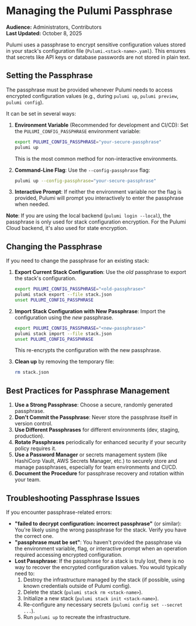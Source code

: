 # Managing the Pulumi Passphrase

**Audience:** Administrators, Contributors  
**Last Updated:** October 8, 2025

Pulumi uses a passphrase to encrypt sensitive configuration values stored in your stack's configuration file (`Pulumi.<stack-name>.yaml`). This ensures that secrets like API keys or database passwords are not stored in plain text.

## Setting the Passphrase

The passphrase must be provided whenever Pulumi needs to access encrypted configuration values (e.g., during `pulumi up`, `pulumi preview`, `pulumi config`).

It can be set in several ways:

1. **Environment Variable** (Recommended for development and CI/CD):
    Set the `PULUMI_CONFIG_PASSPHRASE` environment variable:

    ```bash
    export PULUMI_CONFIG_PASSPHRASE="your-secure-passphrase"
    pulumi up
    ```

    This is the most common method for non-interactive environments.

2. **Command-Line Flag**:
    Use the `--config-passphrase` flag:

    ```bash
    pulumi up --config-passphrase="your-secure-passphrase"
    ```

3. **Interactive Prompt**:
    If neither the environment variable nor the flag is provided, Pulumi will prompt you interactively to enter the passphrase when needed.

**Note**: If you are using the local backend (`pulumi login --local`), the passphrase is only used for stack configuration encryption. For the Pulumi Cloud backend, it's also used for state encryption.

## Changing the Passphrase

If you need to change the passphrase for an existing stack:

1. **Export Current Stack Configuration**:
    Use the *old* passphrase to export the stack's configuration.

    ```bash
    export PULUMI_CONFIG_PASSPHRASE="<old-passphrase>"
    pulumi stack export --file stack.json
    unset PULUMI_CONFIG_PASSPHRASE
    ```

2. **Import Stack Configuration with New Passphrase**:
    Import the configuration using the *new* passphrase.

    ```bash
    export PULUMI_CONFIG_PASSPHRASE="<new-passphrase>"
    pulumi stack import --file stack.json
    unset PULUMI_CONFIG_PASSPHRASE
    ```

    This re-encrypts the configuration with the new passphrase.

3. **Clean up** by removing the temporary file:

    ```bash
    rm stack.json
    ```

## Best Practices for Passphrase Management

1. **Use a Strong Passphrase**: Choose a secure, randomly generated passphrase.
2. **Don't Commit the Passphrase**: Never store the passphrase itself in version control.
3. **Use Different Passphrases** for different environments (dev, staging, production).
4. **Rotate Passphrases** periodically for enhanced security if your security policy requires it.
5. **Use a Password Manager** or secrets management system (like HashiCorp Vault, AWS Secrets Manager, etc.) to securely store and manage passphrases, especially for team environments and CI/CD.
6. **Document the Procedure** for passphrase recovery and rotation within your team.

## Troubleshooting Passphrase Issues

If you encounter passphrase-related errors:

- **"failed to decrypt configuration: incorrect passphrase"** (or similar): You're likely using the wrong passphrase for the stack. Verify you have the correct one.
- **"passphrase must be set"**: You haven't provided the passphrase via the environment variable, flag, or interactive prompt when an operation required accessing encrypted configuration.
- **Lost Passphrase**: If the passphrase for a stack is truly lost, there is no way to recover the encrypted configuration values. You would typically need to:
    1. Destroy the infrastructure managed by the stack (if possible, using known credentials outside of Pulumi config).
    2. Delete the stack (`pulumi stack rm <stack-name>`).
    3. Initialize a new stack (`pulumi stack init <stack-name>`).
    4. Re-configure any necessary secrets (`pulumi config set --secret ...`).
    5. Run `pulumi up` to recreate the infrastructure.
